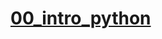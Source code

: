 # [00_intro_python](https://colab.research.google.com/drive/1hIz6bgci1U1vRiuqF9BNclSLsD3cSmPS#scrollTo=yH2opTm7SQLX)
